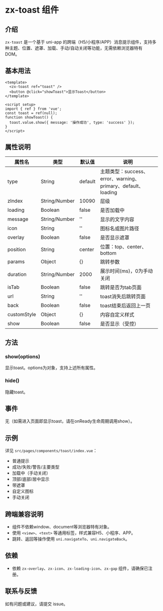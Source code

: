 # zx-toast 组件

## 介绍

`zx-toast` 是一个基于 uni-app 的跨端（H5/小程序/APP）消息提示组件，支持多种主题、位置、遮罩、加载、手动/自动关闭等功能，无需依赖浏览器特有 DOM。

## 基本用法

```vue
<template>
  <zx-toast ref="toast" />
  <button @click="showToast">显示Toast</button>
</template>

<script setup>
import { ref } from 'vue';
const toast = ref(null);
function showToast() {
  toast.value.show({ message: '操作成功', type: 'success' });
}
</script>
```

## 属性说明

| 属性名      | 类型            | 默认值     | 说明                         |
| ----------- | --------------- | ---------- | ---------------------------- |
| type        | String          | default    | 主题类型：success、error、warning、primary、default、loading |
| zIndex      | String/Number   | 10090      | 层级                         |
| loading     | Boolean         | false      | 是否加载中                   |
| message     | String/Number   | ''         | 显示的文字内容               |
| icon        | String          | ''         | 图标名或图片路径             |
| overlay     | Boolean         | false      | 是否显示遮罩                 |
| position    | String          | center     | 位置：top、center、bottom    |
| params      | Object          | {}         | 跳转参数                     |
| duration    | String/Number   | 2000       | 展示时间(ms)，0为手动关闭    |
| isTab       | Boolean         | false      | 跳转是否为tab页面            |
| url         | String          | ''         | toast消失后跳转页面          |
| back        | Boolean         | false      | toast结束后返回上一页        |
| customStyle | Object          | {}         | 内容自定义样式               |
| show        | Boolean         | false      | 是否显示（受控）             |

## 方法

### show(options)
显示toast。options为对象，支持上述所有属性。

### hide()
隐藏toast。

## 事件

无（如需进入页面即显示toast，请在onReady生命周期调用show）。

## 示例

详见 `src/pages/components/toast/index.vue`：

- 普通提示
- 成功/失败/警告/主要类型
- 加载中（手动关闭）
- 顶部/底部/居中显示
- 带遮罩
- 自定义图标
- 手动关闭

## 跨端兼容说明
- 组件不依赖window、document等浏览器特有对象。
- 使用 `<view>`、`<text>` 等通用标签，样式兼容H5、小程序、APP。
- 跳转、返回等操作使用 `uni.navigateTo`、`uni.navigateBack`。

## 依赖
- 依赖 `zx-overlay`、`zx-icon`、`zx-loading-icon`、`zx-gap` 组件，请确保已注册。

## 联系与反馈
如有问题或建议，请提交 issue。
